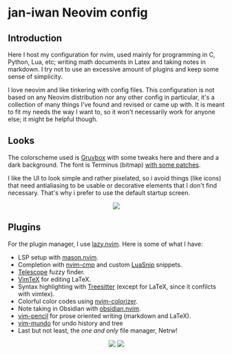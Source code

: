 # jan-iwan Neovim config 

## Introduction

Here I host my configuration for nvim, used mainly for programming in C,
Python, Lua, etc; writing math documents in Latex and taking notes in markdown.
I try not to use an excessive amount of plugins and keep some sense of
simplicity.

I love neovim and like tinkering with config files. This configuration is not
based on any Neovim distribution nor any other config in particular, it's
a collection of many things I've found and revised or came up with. It is meant
to fit my needs the way I want to, so it won't necessarily work for anyone
else; it might be helpful though.

## Looks

The colorscheme used is [Gruvbox](https://github.com/ellisonleao/gruvbox.nvim)
with some tweaks here and there and a dark background. The font is Terminus
(bitmap) [with some
patches](https://github.com/jan-iwan/dots/blob/main/z/bak/fonts/terminus.sh).

I like the UI to look simple and rather pixelated, so i avoid things (like
icons) that need antialiasing to be usable or decorative elements that I don't
find necessary. That's why i prefer to use the default startup screen.
<p align="center">
  <img src="https://github.com/jan-iwan/nvim-config/assets/125842224/908f52e9-1916-4676-88ee-35cb292947b6">
</p>

## Plugins

For the plugin manager, I use [lazy.nvim](https://github.com/folke/lazy.nvim).
Here is some of what I have:
- LSP setup with [mason.nvim](https://github.com/williamboman/mason.nvim).
- Completion with [nvim-cmp](https://github.com/hrsh7th/nvim-cmp) and custom [LuaSnip](https://github.com/L3MON4D3/LuaSnip) snippets.
- [Telescope](https://github.com/nvim-telescope/telescope.nvim) fuzzy finder.
- [VimTeX](https://github.com/lervag/vimtex) for editing LaTeX.
- Syntax highlighting with [Treesitter](https://github.com/nvim-treesitter/nvim-treesitter) (except for LaTeX, since it confilcts with vimtex).
- Colorful color codes using [nvim-colorizer](https://github.com/norcalli/nvim-colorizer.lua).
- Note taking in Obsidian with [obsidian.nvim](https://github.com/epwalsh/obsidian.nvim).
- [vim-pencil](https://github.com/preservim/vim-pencil) for prose oriented writing (markdown and LaTeX).
- [vim-mundo](https://github.com/simnalamburt/vim-mundo) for undo history and tree
- Last but not least, the _one and only_ file manager, Netrw!

<p align="center">
  <img src="https://github.com/jan-iwan/nvim-config/assets/125842224/9b8e9141-4ff7-47f1-acfb-72222bb23d93">
  <img src="https://github.com/jan-iwan/nvim-config/assets/125842224/896d7408-82a8-44aa-a57e-79f83e982582">
</p>
